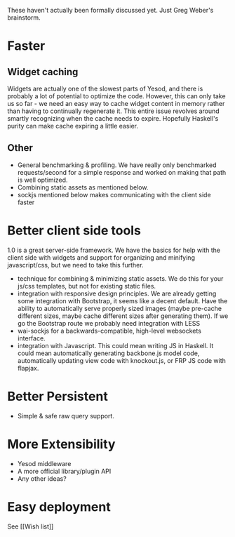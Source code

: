 These haven't actually been formally discussed yet. Just Greg Weber's brainstorm.

# Faster

## Widget caching

Widgets are actually one of the slowest parts of Yesod, and there is probably a lot of potential to optimize the code. However, this can only take us so far - we need an easy way to cache widget content in memory rather than having to continually regenerate it. This entire issue revolves around smartly recognizing when the cache needs to expire. Hopefully Haskell's purity can make cache expiring a little easier.

## Other

* General benchmarking & profiling. We have really only benchmarked requests/second for a simple response and worked on making that path is well optimized.
* Combining static assets as mentioned below.
* sockjs mentioned below makes communicating with the client side faster

# Better client side tools

1.0 is a great server-side framework. We have the basics for help with the client side with widgets and support for organizing and minifying javascript/css, but we need to take this further.

* technique for combining & minimizing static assets. We do this for your js/css templates, but not for existing static files.
* integration with responsive design principles. We are already getting some integration with Bootstrap, it seems like a decent default. Have the ability to automatically serve properly sized images (maybe pre-cache different sizes, maybe cache different sizes after generating them). If we go the Bootstrap route we probably need integration with LESS
* wai-sockjs for a backwards-compatible, high-level websockets interface.
* integration with Javascript. This could mean writing JS in Haskell. It could mean automatically generating backbone.js model code, automatically updating view code with knockout.js, or FRP JS code with flapjax.

# Better Persistent

* Simple & safe raw query support.

# More Extensibility

* Yesod middleware
* A more official library/plugin API
* Any other ideas?

# Easy deployment

See [[Wish list]]